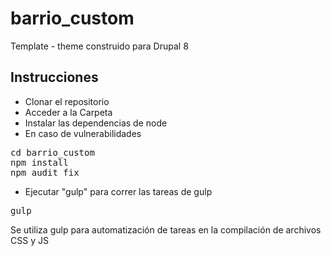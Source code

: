 # barrio_custom
<p>Template - theme construido para Drupal 8</p>
<h2>Instrucciones</h2>
<ul>
<li>Clonar el repositorio</li>
<li>Acceder a la Carpeta</li>
<li>Instalar las dependencias de node</li>
<li>En caso de vulnerabilidades</li>
</ul>
<div>
<pre>
cd barrio_custom
npm install
npm audit fix
</pre>
</div>
<ul>
<li>Ejecutar "gulp" para correr las tareas de gulp</li>
</ul>
<pre>
gulp
</pre>
<p>Se utiliza gulp para automatización de tareas en la compilación de archivos CSS y JS</p>
